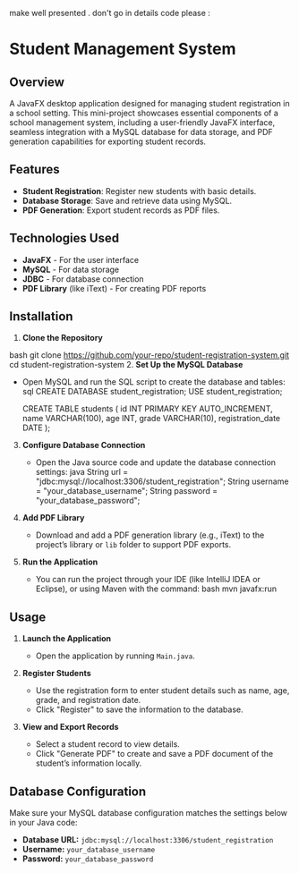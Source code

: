 make well presented . don't go in details code please : 
# Student Management System

## Overview

A JavaFX desktop application designed for managing student registration in a school setting. This mini-project showcases essential components of a school management system, including a user-friendly JavaFX interface, seamless integration with a MySQL database for data storage, and PDF generation capabilities for exporting student records.

## Features

- **Student Registration**: Register new students with basic details.
- **Database Storage**: Save and retrieve data using MySQL.
- **PDF Generation**: Export student records as PDF files.

## Technologies Used

- **JavaFX** - For the user interface
- **MySQL** - For data storage
- **JDBC** - For database connection
- **PDF Library** (like iText) - For creating PDF reports

## Installation

1. **Clone the Repository**
   
bash
   git clone https://github.com/your-repo/student-registration-system.git
   cd student-registration-system
2. **Set Up the MySQL Database**
   - Open MySQL and run the SQL script to create the database and tables:
sql
     CREATE DATABASE student_registration;
     USE student_registration;

     CREATE TABLE students (
         id INT PRIMARY KEY AUTO_INCREMENT,
         name VARCHAR(100),
         age INT,
         grade VARCHAR(10),
         registration_date DATE
     );
     
3. **Configure Database Connection**
   - Open the Java source code and update the database connection settings:
java
     String url = "jdbc:mysql://localhost:3306/student_registration";
     String username = "your_database_username";
     String password = "your_database_password";
     
4. **Add PDF Library**  
   - Download and add a PDF generation library (e.g., iText) to the project’s library or `lib` folder to support PDF exports.

5. **Run the Application**
   - You can run the project through your IDE (like IntelliJ IDEA or Eclipse), or using Maven with the command:
bash
     mvn javafx:run
     
## Usage

1. **Launch the Application**
   - Open the application by running `Main.java`.

2. **Register Students**
   - Use the registration form to enter student details such as name, age, grade, and registration date.
   - Click "Register" to save the information to the database.

3. **View and Export Records**
   - Select a student record to view details.
   - Click "Generate PDF" to create and save a PDF document of the student’s information locally.

## Database Configuration

Make sure your MySQL database configuration matches the settings below in your Java code:

- **Database URL:** `jdbc:mysql://localhost:3306/student_registration`
- **Username:** `your_database_username`
- **Password:** `your_database_password`
